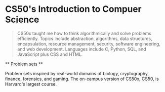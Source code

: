 # CS50's Introduction to Compuer Science
> CS50x taught me how to think algorithmically and solve problems efficiently. Topics include abstraction, algorithms, data structures, encapsulation, resource management, security, software engineering, and web development. Languages include C, Python, SQL, and JavaScript plus CSS and HTML.

** Problem sets **

Problem sets inspired by real-world domains of biology, cryptography, finance, forensics, and gaming. The on-campus version of CS50x, CS50, is Harvard's largest course.

